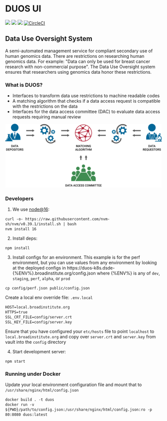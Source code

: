 DUOS UI
=======
![](https://github.com/databiosphere/duos-ui/workflows/cypress%20tests/badge.svg)
![](https://github.com/databiosphere/duos-ui/workflows/npm%20audit/badge.svg)
![](https://github.com/databiosphere/duos-ui/workflows/dsp-appsec-trivy/badge.svg)
[![CircleCI](https://circleci.com/gh/DataBiosphere/duos-ui.svg?style=svg)](https://circleci.com/gh/DataBiosphere/duos-ui)

## Data Use Oversight System
A semi-automated management service for compliant secondary use of human genomics data.
There are restrictions on researching human genomics data. For example: 
"Data can only be used for breast cancer research with non-commercial purpose".
The Data Use Oversight system ensures that researchers using genomics data honor these restrictions.

### What is DUOS?
* Interfaces to transform data use restrictions to machine readable codes
* A matching algorithm that checks if a data access request is compatible with the restrictions on the data
* Interfaces for the data access committee (DAC) to evaluate data access requests requiring manual review

![What is DUOS](https://github.com/DataBiosphere/duos-ui/blob/develop/public/images/what_is_duos.svg)

### Developers

1. We use [node@16](https://github.com/nvm-sh/nvm#installing-and-updating):

```
curl -o- https://raw.githubusercontent.com/nvm-sh/nvm/v0.39.1/install.sh | bash
nvm install 16
```
2. Install deps:

```
npm install
```

3. Install configs for an environment. This example is for the perf environment, but you can use values from any environment by looking at the deployed configs in https://duos-k8s.dsde-{%ENV%}.broadinstitute.org/config.json where {%ENV%} is any of `dev`, `staging`, `perf`, `alpha`, or `prod` 

```
cp config/perf.json public/config.json
```

Create a local env override file: `.env.local`
```
HOST=local.broadinstitute.org
HTTPS=true
SSL_CRT_FILE=config/server.crt
SSL_KEY_FILE=config/server.key
```
Ensure that you have configured your `etc/hosts` file to point `localhost` to `local.broadinstitute.org` 
and copy over `server.crt` and `server.key` from vault into the `config` directory

4. Start development server:

```
npm start
```
### Running under Docker

Update your local environment configuration file and mount that to `/usr/share/nginx/html/config.json`

```
docker build . -t duos
docker run -v ${PWD}/path/to/config.json:/usr/share/nginx/html/config.json:ro -p 80:8080 duos:latest
```
